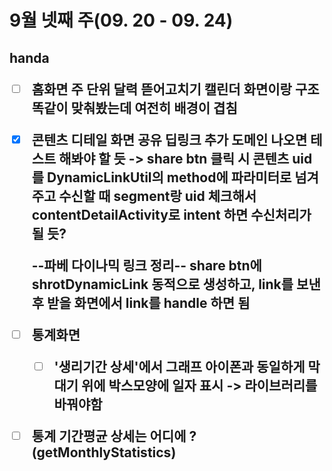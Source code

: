 <h1>9월 넷째 주(09. 20 - 09. 24)





<h2> handa


- [ ] 홈화면 주 단위 달력 뜯어고치기
  캘린더 화면이랑 구조 똑같이 맞춰봤는데 여전히 배경이 겹침

- [x] 콘텐츠 디테일 화면 공유 딥링크 추가
  도메인 나오면 테스트 해봐야 할 듯
  -> share btn 클릭 시 콘텐츠 uid 를 DynamicLinkUtil의 method에 파라미터로 넘겨주고
  수신할 때 segment랑 uid 체크해서 contentDetailActivity로 intent 하면 수신처리가 될 듯?

  --파베 다이나믹 링크 정리--
  share btn에 shrotDynamicLink 동적으로 생성하고, link를 보낸 후 받을 화면에서 link를 handle 하면 됨


- [ ] 통계화면
  - [ ] '생리기간 상세'에서 그래프 아이폰과 동일하게 막대기 위에 박스모양에 일자 표시
    -> 라이브러리를 바꿔야함
- [ ] 통계 기간평균 상세는 어디에 ? (getMonthlyStatistics)
